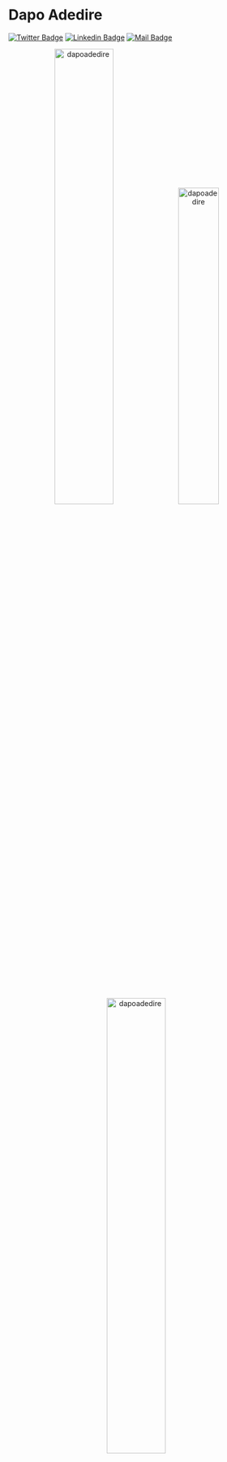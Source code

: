 
 <h1>Dapo Adedire</h1>
 
 [![Twitter Badge](https://img.shields.io/badge/Twitter-1DA1F2?style=for-the-badge&logo=twitter&logoColor=white)](https://twitter.com/dapo_adedire) [![Linkedin Badge](https://img.shields.io/badge/LinkedIn-0077B5?style=for-the-badge&logo=linkedin&logoColor=white)](https://www.linkedin.com/in/dapoadedire/) [![Mail Badge](https://img.shields.io/badge/Gmail-D14836?style=for-the-badge&logo=gmail&logoColor=white)](mailto:adedireadedapo19e@gmail.com) 
 
 

<p align="center">
 <img width="48%" src="https://github-readme-stats.vercel.app/api?username=dapoadedire&show_icons=true&theme=dark&title_color=ff8000&text_color=ffffff&bg_color=6a6a6a&locale=en&hide_border=true" alt="dapoadedire" />
<img width="40%" src="https://github-readme-stats.vercel.app/api/top-langs?username=dapoadedire&show_icons=true&theme=dark&title_color=ff8000&text_color=ffffff&bg_color=6a6a6a&locale=en&layout=compact&hide_border=true" alt="dapoadedire" /> 
<img width="48%" src="https://github-readme-streak-stats.herokuapp.com/?user=dapoadedire&theme=highcontrast&hide_border=true" alt="dapoadedire" />
</p>
 
<!---
dapoadedire/dapoadedire is a ✨ special ✨ repository because its `README.md` (this file) appears on your GitHub profile.
You can click the Preview link to take a look at your changes.
--->
